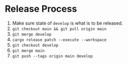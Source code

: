 # Release Process

1. Make sure state of `develop` is what is to be released. 
2. `git checkout main && git pull origin main`
3. `git merge develop`
4. `cargo release patch --execute --workspace`
5. `git checkout develop`
6. `git merge main`
7. `git push --tags origin main develop`